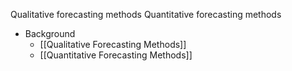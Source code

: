 Qualitative forecasting methods
Quantitative forecasting methods

- Background
	- [[Qualitative Forecasting Methods]]
	- [[Quantitative Forecasting Methods]]